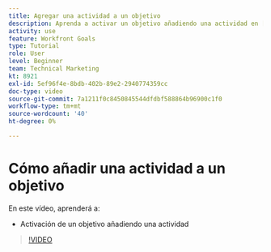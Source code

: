 ```yaml
---
title: Agregar una actividad a un objetivo
description: Aprenda a activar un objetivo añadiendo una actividad en [!DNL Workfront Goals].
activity: use
feature: Workfront Goals
type: Tutorial
role: User
level: Beginner
team: Technical Marketing
kt: 8921
exl-id: 5ef96f4e-8bdb-402b-89e2-2940774359cc
doc-type: video
source-git-commit: 7a1211f0c8450845544dfdbf588864b96900c1f0
workflow-type: tm+mt
source-wordcount: '40'
ht-degree: 0%

---
```


# Cómo añadir una actividad a un objetivo

En este vídeo, aprenderá a:

* Activación de un objetivo añadiendo una actividad

>[!VIDEO](https://video.tv.adobe.com/v/335193/?quality=12&learn=on)
